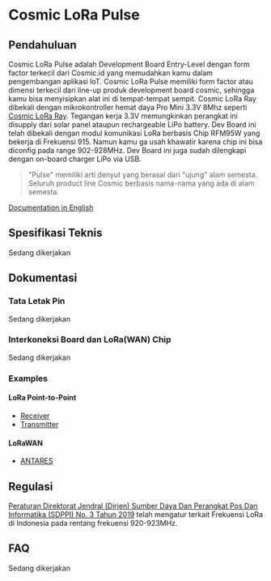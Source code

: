 # Cosmic LoRa Pulse

## Pendahuluan

Cosmic LoRa Pulse adalah Development Board Entry-Level dengan form factor terkecil dari Cosmic.id yang memudahkan kamu dalam pengembangan aplikasi IoT. Cosmic LoRa Pulse memiliki form factor atau dimensi terkecil dari line-up produk development board cosmic, sehingga kamu bisa menyisipkan alat ini di tempat-tempat sempit. Cosmic LoRa Ray dibekali dengan mikrokontroller hemat daya Pro Mini 3.3V 8Mhz seperti [Cosmic LoRa Ray](https://github.com/farizalemuda/cosmic-lora-ray). Tegangan kerja 3.3V memungkinkan perangkat ini disupply dari solar panel ataupun rechargeable LiPo battery. Dev Board ini telah dibekali dengan modul komunikasi LoRa berbasis Chip RFM95W yang bekerja di Frekuensi 915. Namun kamu ga usah khawatir karena chip ini bisa diconfig pada range 902-928MHz. Dev Board ini juga sudah dilengkapi dengan on-board charger LiPo via USB.

> "Pulse" memiliki arti denyut yang berasal dari "ujung" alam semesta. Seluruh product line Cosmic berbasis nama-nama yang ada di alam semesta.

[Documentation in English](https://github.com/farizalemuda/cosmic-lora-pulse)

## Spesifikasi Teknis

Sedang dikerjakan

## Dokumentasi

### Tata Letak Pin

Sedang dikerjakan

### Interkoneksi Board dan LoRa(WAN) Chip

Sedang dikerjakan

### Examples

#### LoRa Point-to-Point

* [Receiver](examples/LoRa_P2P_Receiver/LoRa_P2P_Receiver.ino)
* [Transmitter](examples/LoRa_P2P_Transmitter/LoRa_P2P_Transmitter.ino)

#### LoRaWAN

* [ANTARES](examples/LoRaWAN_ANTARES/LoRaWAN_ANTARES.ino)

## Regulasi

[Peraturan Direktorat Jendral (Dirjen) Sumber Daya Dan Perangkat Pos Dan Informatika (SDPPI) No. 3 Tahun 2019](https://web.kominfo.go.id/sites/default/files/users/3997/PERDIRJEN%20SDPPI%20NO%203%20TAHUN%202019%20LPWA.pdf) telah mengatur terkait Frekuensi LoRa di Indonesia pada rentang frekuensi 920-923MHz.

## FAQ

Sedang dikerjakan
